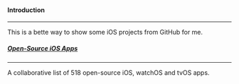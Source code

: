 #### Introduction
----

This is a bette way to show some iOS projects from GitHub for me.

##### [Open-Source iOS Apps](https://github.com/dkhamsing/open-source-ios-apps)
----

A collaborative list of 518 open-source iOS, watchOS and tvOS apps.
